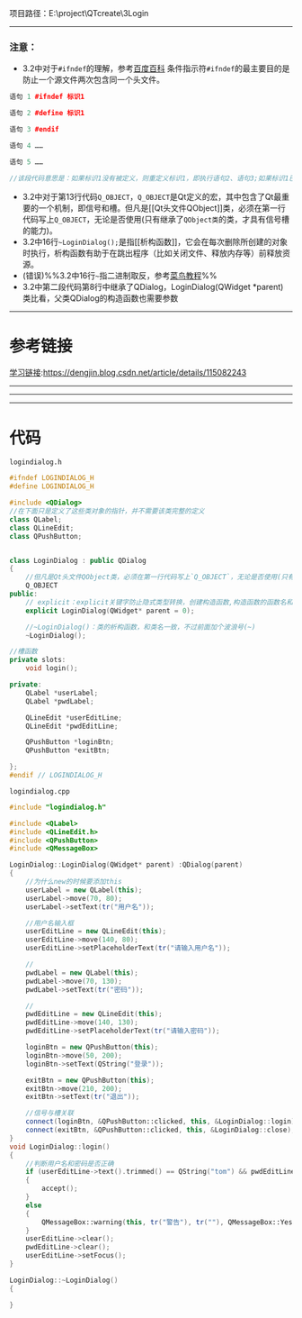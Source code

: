 项目路径：E:\\project\\QTcreate\\3Login
***
### 注意：
- 3.2中对于`#ifndef`的理解，参考[百度百科](https://baike.baidu.com/item/%23ifndef/2835043)
 条件指示符`#ifndef`的最主要目的是防止一个源文件两次包含同一个头文件。
```C++
语句 1 #ifndef 标识1

语句 2 #define 标识1

语句 3 #endif

语句 4 ……

语句 5 ……

//该段代码意思是：如果标识1没有被定义，则重定义标识1，即执行语句2、语句3;如果标识1已经被定义，则直接跳过语句2、语句3，直接执行语句4、语句5、……
```
- 3.2中对于第13行代码`Q_OBJECT`，`Q_OBJECT`是Qt定义的宏，其中包含了Qt最重要的一个机制，即信号和槽。但凡是[[Qt头文件QObject]]类，必须在第一行代码写上`Q_OBJECT`，无论是否使用(只有继承了`QObject类`的类，才具有信号槽的能力)。
- 3.2中16行`~LoginDialog();`是指[[析构函数]]，它会在每次删除所创建的对象时执行，析构函数有助于在跳出程序（比如关闭文件、释放内存等）前释放资源。
- (错误)%%3.2中16行`~`指二进制取反，参考[菜鸟教程](https://www.runoob.com/cplusplus/cpp-operators.h%%tml)%%
- 3.2中第二段代码第8行中继承了QDialog，LoginDialog(QWidget \*parent) 类比看，父类QDialog的构造函数也需要参数
***
# 参考链接
[学习链接](https://dengjin.blog.csdn.net/article/details/115082243):https://dengjin.blog.csdn.net/article/details/115082243

***
***
***
# 代码
	logindialog.h
```C++
#ifndef LOGINDIALOG_H
#define LOGINDIALOG_H

#include <QDialog>
//在下面只是定义了这些类对象的指针，并不需要该类完整的定义
class QLabel;
class QLineEdit;
class QPushButton;


class LoginDialog : public QDialog
{
    //但凡是Qt头文件QObject类，必须在第一行代码写上`Q_OBJECT`，无论是否使用(只有继承了`QObject类`的类，才具有信号槽的能力)。
    Q_OBJECT
public:
    // explicit：explicit关键字防止隐式类型转换，创建构造函数,构造函数的函数名和类名一致
    explicit LoginDialog(QWidget* parent = 0);

    //~LoginDialog()：类的析构函数，和类名一致，不过前面加个波浪号(~)
    ~LoginDialog();

//槽函数
private slots:
    void login();

private:
    QLabel *userLabel;
    QLabel *pwdLabel;

    QLineEdit *userEditLine;
    QLineEdit *pwdEditLine;

    QPushButton *loginBtn;
    QPushButton *exitBtn;

};
#endif // LOGINDIALOG_H
```
	logindialog.cpp
```C++
#include "logindialog.h"

#include <QLabel>
#include <QLineEdit.h>
#include <QPushButton>
#include <QMessageBox>

LoginDialog::LoginDialog(QWidget* parent) :QDialog(parent)
{
	//为什么new的时候要添加this
	userLabel = new QLabel(this);
	userLabel->move(70, 80);
	userLabel->setText(tr("用户名"));

	//用户名输入框
	userEditLine = new QLineEdit(this);
	userEditLine->move(140, 80);
	userEditLine->setPlaceholderText(tr("请输入用户名"));

	//
	pwdLabel = new QLabel(this);
	pwdLabel->move(70, 130);
	pwdLabel->setText(tr("密码"));

	//
	pwdEditLine = new QLineEdit(this);
	pwdEditLine->move(140, 130);
	pwdEditLine->setPlaceholderText(tr("请输入密码"));

	loginBtn = new QPushButton(this);
	loginBtn->move(50, 200);
	loginBtn->setText(QString("登录"));

	exitBtn = new QPushButton(this);
	exitBtn->move(210, 200);
	exitBtn->setText(tr("退出"));

	//信号与槽关联
	connect(loginBtn, &QPushButton::clicked, this, &LoginDialog::login);
	connect(exitBtn, &QPushButton::clicked, this, &LoginDialog::close);
}
void LoginDialog::login()
{
	//判断用户名和密码是否正确
	if (userEditLine->text().trimmed() == QString("tom") && pwdEditLine->text() == tr("123456"))
	{
		accept();
	}
	else
	{
		QMessageBox::warning(this, tr("警告"), tr(""), QMessageBox::Yes);
	}
	userEditLine->clear();
	pwdEditLine->clear();
	userEditLine->setFocus();
}

LoginDialog::~LoginDialog()
{

}

```